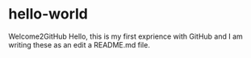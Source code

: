 # hello-world
Welcome2GitHub
Hello, this is my first exprience with GitHub and I am writing these as an edit a README.md file.
